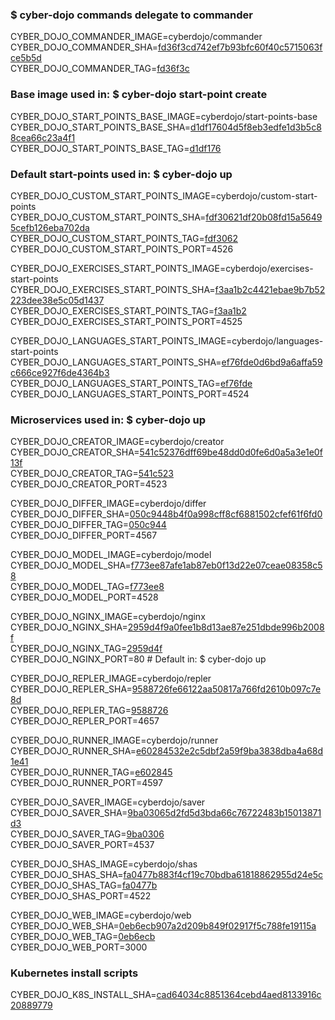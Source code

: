 ### $ cyber-dojo commands delegate to commander

CYBER_DOJO_COMMANDER_IMAGE=cyberdojo/commander  
CYBER_DOJO_COMMANDER_SHA=[fd36f3cd742ef7b93bfc60f40c5715063fce5b5d](https://github.com/cyber-dojo/commander/commit/fd36f3cd742ef7b93bfc60f40c5715063fce5b5d)  
CYBER_DOJO_COMMANDER_TAG=[fd36f3c](https://hub.docker.com/layers/cyberdojo/commander/fd36f3c/images/sha256-c8f6e57cf1a5e765810b5a875385c5e4f6c1cba9832d56cee927e1e9f32dc66e)  

### Base image used in: $ cyber-dojo start-point create

CYBER_DOJO_START_POINTS_BASE_IMAGE=cyberdojo/start-points-base  
CYBER_DOJO_START_POINTS_BASE_SHA=[d1df17604d5f8eb3edfe1d3b5c88cea66c23a4f1](https://github.com/cyber-dojo/start-points-base/commit/d1df17604d5f8eb3edfe1d3b5c88cea66c23a4f1)  
CYBER_DOJO_START_POINTS_BASE_TAG=[d1df176](https://hub.docker.com/layers/cyberdojo/start-points-base/d1df176/images/sha256-553d041c186b9fc5711ed06f56d163687d9c5d3dd982a53d6656c821a8f1b773)  

### Default start-points used in: $ cyber-dojo up

CYBER_DOJO_CUSTOM_START_POINTS_IMAGE=cyberdojo/custom-start-points  
CYBER_DOJO_CUSTOM_START_POINTS_SHA=[fdf30621df20b08fd15a56495cefb126eba702da](https://github.com/cyber-dojo/custom-start-points/commit/fdf30621df20b08fd15a56495cefb126eba702da)  
CYBER_DOJO_CUSTOM_START_POINTS_TAG=[fdf3062](https://hub.docker.com/layers/cyberdojo/custom-start-points/fdf3062/images/sha256-b6b0c66c0fdec87425550f452755fd49c8abcb9f438a83c456d4909674864db6)  
CYBER_DOJO_CUSTOM_START_POINTS_PORT=4526

CYBER_DOJO_EXERCISES_START_POINTS_IMAGE=cyberdojo/exercises-start-points  
CYBER_DOJO_EXERCISES_START_POINTS_SHA=[f3aa1b2c4421ebae9b7b52223dee38e5c05d1437](https://github.com/cyber-dojo/exercises-start-points/commit/f3aa1b2c4421ebae9b7b52223dee38e5c05d1437)  
CYBER_DOJO_EXERCISES_START_POINTS_TAG=[f3aa1b2](https://hub.docker.com/layers/cyberdojo/exercises-start-points/f3aa1b2/images/sha256-c24846513460d2c2d8e3dca7492ede4f6cc312a2a9e8cd21f4b48bd43c203410)  
CYBER_DOJO_EXERCISES_START_POINTS_PORT=4525

CYBER_DOJO_LANGUAGES_START_POINTS_IMAGE=cyberdojo/languages-start-points  
CYBER_DOJO_LANGUAGES_START_POINTS_SHA=[ef76fde0d6bd9a6affa59c666ce927f6de4364b3](https://github.com/cyber-dojo/languages-start-points/commit/ef76fde0d6bd9a6affa59c666ce927f6de4364b3)  
CYBER_DOJO_LANGUAGES_START_POINTS_TAG=[ef76fde](https://hub.docker.com/layers/cyberdojo/languages-start-points/ef76fde/images/sha256-57846e86ba1b31586987d504bc11ed29e1cb3aa3eb7c8fd6cd42d267fe030afc)  
CYBER_DOJO_LANGUAGES_START_POINTS_PORT=4524

### Microservices used in: $ cyber-dojo up

CYBER_DOJO_CREATOR_IMAGE=cyberdojo/creator  
CYBER_DOJO_CREATOR_SHA=[541c52376dff69be48dd0d0fe6d0a5a3e1e0f13f](https://github.com/cyber-dojo/creator/commit/541c52376dff69be48dd0d0fe6d0a5a3e1e0f13f)  
CYBER_DOJO_CREATOR_TAG=[541c523](https://hub.docker.com/layers/cyberdojo/creator/541c523/images/sha256-255dd80df2888979b4fba6d7b6bd3ee517af98c3807decd8a2c554dc3e028fac)  
CYBER_DOJO_CREATOR_PORT=4523

CYBER_DOJO_DIFFER_IMAGE=cyberdojo/differ  
CYBER_DOJO_DIFFER_SHA=[050c9448b4f0a998cff8cf6881502cfef61f6fd0](https://github.com/cyber-dojo/differ/commit/050c9448b4f0a998cff8cf6881502cfef61f6fd0)  
CYBER_DOJO_DIFFER_TAG=[050c944](https://hub.docker.com/layers/cyberdojo/differ/050c944/images/sha256-48d98e964d6a74a42a419b5d89872fda90502a4f6783d18d39d1b9a47b45f799)  
CYBER_DOJO_DIFFER_PORT=4567

CYBER_DOJO_MODEL_IMAGE=cyberdojo/model  
CYBER_DOJO_MODEL_SHA=[f773ee87afe1ab87eb0f13d22e07ceae08358c58](https://github.com/cyber-dojo/model/commit/f773ee87afe1ab87eb0f13d22e07ceae08358c58)  
CYBER_DOJO_MODEL_TAG=[f773ee8](https://hub.docker.com/layers/cyberdojo/model/f773ee8/images/sha256-e14a750b8b9a43b8c6c3da015456a02af89c1c3f59d6d01e931e911b1ce48ef9)  
CYBER_DOJO_MODEL_PORT=4528

CYBER_DOJO_NGINX_IMAGE=cyberdojo/nginx  
CYBER_DOJO_NGINX_SHA=[2959d4f9a0fee1b8d13ae87e251dbde996b2008f](https://github.com/cyber-dojo/nginx/commit/2959d4f9a0fee1b8d13ae87e251dbde996b2008f)  
CYBER_DOJO_NGINX_TAG=[2959d4f](https://hub.docker.com/layers/cyberdojo/nginx/2959d4f/images/sha256-be0acd520f1751ac6eac2f2af40bb47d1e8b5b15d075c2331ba27df01b4c68f5)  
CYBER_DOJO_NGINX_PORT=80 # Default in: $ cyber-dojo up

CYBER_DOJO_REPLER_IMAGE=cyberdojo/repler  
CYBER_DOJO_REPLER_SHA=[9588726fe66122aa50817a766fd2610b097c7e8d](https://github.com/cyber-dojo/repler/commit/9588726fe66122aa50817a766fd2610b097c7e8d)  
CYBER_DOJO_REPLER_TAG=[9588726](https://hub.docker.com/layers/cyberdojo/repler/9588726/images/sha256-a6681daca5a8181e8c3ab0f2b4c8a2333a80b8a6748c2e1da5ca6985b45710b8)  
CYBER_DOJO_REPLER_PORT=4657

CYBER_DOJO_RUNNER_IMAGE=cyberdojo/runner  
CYBER_DOJO_RUNNER_SHA=[e60284532e2c5dbf2a59f9ba3838dba4a68d1e41](https://github.com/cyber-dojo/runner/commit/e60284532e2c5dbf2a59f9ba3838dba4a68d1e41)  
CYBER_DOJO_RUNNER_TAG=[e602845](https://hub.docker.com/layers/cyberdojo/runner/e602845/images/sha256-a4c5eea6a945e8e377a754b3ef4d76c541278ef49e907eaf927e51e21e211566)  
CYBER_DOJO_RUNNER_PORT=4597

CYBER_DOJO_SAVER_IMAGE=cyberdojo/saver  
CYBER_DOJO_SAVER_SHA=[9ba03065d2fd5d3bda66c76722483b15013871d3](https://github.com/cyber-dojo/saver/commit/9ba03065d2fd5d3bda66c76722483b15013871d3)  
CYBER_DOJO_SAVER_TAG=[9ba0306](https://hub.docker.com/layers/cyberdojo/saver/9ba0306/images/sha256-d5b4b493b96a407d46d2ca3af0bb4e9ffd225df78a5aed105224e4120b3b9814)  
CYBER_DOJO_SAVER_PORT=4537

CYBER_DOJO_SHAS_IMAGE=cyberdojo/shas  
CYBER_DOJO_SHAS_SHA=[fa0477b883f4cf19c70bdba61818862955d24e5c](https://github.com/cyber-dojo/shas/commit/fa0477b883f4cf19c70bdba61818862955d24e5c)  
CYBER_DOJO_SHAS_TAG=[fa0477b](https://hub.docker.com/layers/cyberdojo/shas/fa0477b/images/sha256-9abe5e178cd5d678a07b8a927d782e5ad85fc41b2e2de875a5d171f1b3e8e8e4)  
CYBER_DOJO_SHAS_PORT=4522

CYBER_DOJO_WEB_IMAGE=cyberdojo/web  
CYBER_DOJO_WEB_SHA=[0eb6ecb907a2d209b849f02917f5c788fe19115a](https://github.com/cyber-dojo/web/commit/0eb6ecb907a2d209b849f02917f5c788fe19115a)  
CYBER_DOJO_WEB_TAG=[0eb6ecb](https://hub.docker.com/layers/cyberdojo/web/0eb6ecb/images/sha256-dd936f9ae1b9a5e391214378bd964c5ca179419bb467ba982f8463fa40416b03)  
CYBER_DOJO_WEB_PORT=3000

### Kubernetes install scripts
CYBER_DOJO_K8S_INSTALL_SHA=[cad64034c8851364cebd4aed8133916c20889779](https://github.com/cyber-dojo/k8s-install/commit/cad64034c8851364cebd4aed8133916c20889779)  
